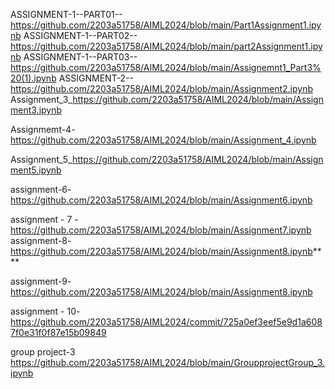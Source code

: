 

ASSIGNMENT-1--PART01--https://github.com/2203a51758/AIML2024/blob/main/Part1Assignment1.ipynb
ASSIGNMENT-1--PART02--https://github.com/2203a51758/AIML2024/blob/main/part2Assignment1.ipynb
ASSIGNMENT-1--PART03--https://github.com/2203a51758/AIML2024/blob/main/Assignemnt1_Part3%20(1).ipynb
ASSIGNMENT-2--https://github.com/2203a51758/AIML2024/blob/main/Assignment2.ipynb
Assignment_3_https://github.com/2203a51758/AIML2024/blob/main/Assignment3.ipynb

Assignmemt-4-https://github.com/2203a51758/AIML2024/blob/main/Assignment_4.ipynb

Assignment_5_https://github.com/2203a51758/AIML2024/blob/main/Assignment5.ipynb

assignment-6-https://github.com/2203a51758/AIML2024/blob/main/Assignment6.ipynb

assignment - 7 - https://github.com/2203a51758/AIML2024/blob/main/Assignment7.ipynb
assignment-8- https://github.com/2203a51758/AIML2024/blob/main/Assignment8.ipynb****

assignment-9-https://github.com/2203a51758/AIML2024/blob/main/Assignment8.ipynb

assignment - 10-https://github.com/2203a51758/AIML2024/commit/725a0ef3eef5e9d1a6087f0e31f0f87e15b09849

group project-3 https://github.com/2203a51758/AIML2024/blob/main/GroupprojectGroup_3.ipynb
